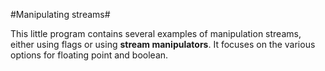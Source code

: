 #Manipulating streams#

This little program contains several examples of manipulation streams,
either using flags or using **stream manipulators**.  It focuses on the
various options for floating point and boolean.
